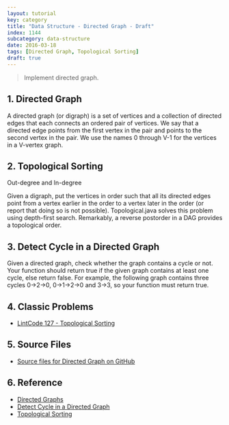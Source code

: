 ```yaml
---
layout: tutorial
key: category
title: "Data Structure - Directed Graph - Draft"
index: 1144
subcategory: data-structure
date: 2016-03-18
tags: [Directed Graph, Topological Sorting]
draft: true
---
```


> Implement directed graph.

## 1. Directed Graph
A directed graph (or digraph) is a set of vertices and a collection of directed edges that each connects an ordered pair of vertices. We say that a directed edge points from the first vertex in the pair and points to the second vertex in the pair. We use the names 0 through V-1 for the vertices in a V-vertex graph.

## 2. Topological Sorting
Out-degree and In-degree

Given a digraph, put the vertices in order such that all its directed edges point from a vertex earlier in the order to a vertex later in the order (or report that doing so is not possible). Topological.java solves this problem using depth-first search. Remarkably, a reverse postorder in a DAG provides a topological order.

## 3. Detect Cycle in a Directed Graph
Given a directed graph, check whether the graph contains a cycle or not. Your function should return true if the given graph contains at least one cycle, else return false. For example, the following graph contains three cycles 0->2->0, 0->1->2->0 and 3->3, so your function must return true.

## 4. Classic Problems
* [LintCode 127 - Topological Sorting](http://lintcode.com/problem/topological-sorting/)

## 5. Source Files
* [Source files for Directed Graph on GitHub](https://github.com/jojozhuang/dsa-java/tree/master/ds-directed-graph)

## 6. Reference
* [Directed Graphs](https://algs4.cs.princeton.edu/42digraph/)
* [Detect Cycle in a Directed Graph](https://www.geeksforgeeks.org/?p=18516/)
* [Topological Sorting](https://www.geeksforgeeks.org/topological-sorting/)
